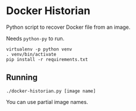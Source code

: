 # Docker Historian

Python script to recover Docker file from an image.

Needs `python-py` to run.

```
virtualenv -p python venv
. venv/bin/activate
pip install -r requirements.txt
```

## Running

```
./docker-historian.py [image name]
```

You can use partial image names.